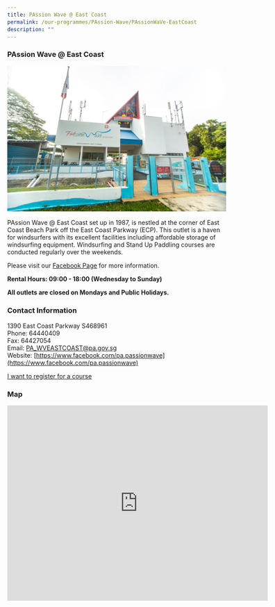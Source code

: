 ```yaml
---
title: PAssion Wave @ East Coast
permalink: /our-programmes/PAssion-Wave/PAssionWaVe-EastCoast
description: ""
---
```


### PAssion Wave @ East Coast
![](/images/Programmes/PAssion%20Wave/PAssion%20Wave%20@%20East%20Coast.jpg)

PAssion Wave @ East Coast set up in 1987, is nestled at the corner of East Coast Beach Park off the East Coast Parkway (ECP). This outlet is a haven for windsurfers with its excellent facilities including affordable storage of windsurfing equipment. Windsurfing and Stand Up Paddling courses are conducted regularly over the weekends.

Please visit our [Facebook Page](https://www.facebook.com/pa.passionwave) for more information.

****Rental Hours: 09:00 - 18:00 (Wednesday to Sunday)****

****All outlets are closed on Mondays and Public Holidays.****


### Contact Information

1390 East Coast Parkway S468961  
Phone: 64440409  
Fax: 64427054  
Email: [PA\_WVEASTCOAST@pa.gov.sg](mailto:PA_WVEASTCOAST@pa.gov.sg)  
Website: [https://www.facebook.com/pa.passionwave](https://www.facebook.com/pa.passionwave)

[I want to register for a course](https://www.onepa.gov.sg/)

### Map

<iframe src="https://www.google.com/maps/embed?pb=!1m18!1m12!1m3!1d3988.772877507018!2d103.95026841533112!3d1.311658262060919!2m3!1f0!2f0!3f0!3m2!1i1024!2i768!4f13.1!3m3!1m2!1s0x31da22dc7e65fef5%3A0x25d1e14fbf0db682!2sPAssion%20WaVe%20%40%20East%20Coast!5e0!3m2!1sen!2ssg!4v1655786070967!5m2!1sen!2ssg" width="600" height="450" style="border:0;" allowfullscreen="" loading="lazy" ></iframe>